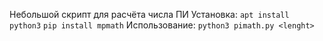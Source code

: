 Небольшой скрипт для расчёта числа ПИ
Установка:
 ```apt install python3```
 ```pip install mpmath```
Использование:
 ```python3 pimath.py <lenght>```
